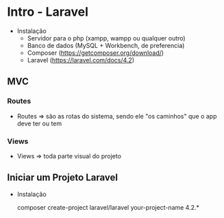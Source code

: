 # Intro - Laravel

+ Instalação
	- Servidor para o php (xampp, wampp ou qualquer outro)
	- Banco de dados (MySQL + Workbench, de preferencia)
	- Composer (https://getcomposer.org/download/)
	- Laravel (https://laravel.com/docs/4.2)


## MVC 

### Routes 

+ Routes => são as rotas do sistema, sendo ele "os caminhos" que o app deve ter ou tem

### Views 

+ Views => toda parte visual do projeto


##  Iniciar um Projeto Laravel

+ Instalação

	composer create-project laravel/laravel your-project-name 4.2.*


